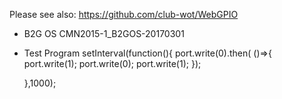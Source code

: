 Please see also: https://github.com/club-wot/WebGPIO

- B2G OS
CMN2015-1_B2GOS-20170301

- Test Program
	setInterval(function(){
		port.write(0).then( ()=>{
		port.write(1);
		port.write(0);
		port.write(1);
	});

	},1000);

